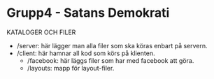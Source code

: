 # Grupp4 - Satans Demokrati

KATALOGER OCH FILER
- /server: här lägger man alla filer som ska köras enbart på servern.
- /client: här hamnar all kod som körs på klienten.
    - /facebook: här läggs filer som har med facebook att göra.
    - /layouts: mapp för layout-filer.
